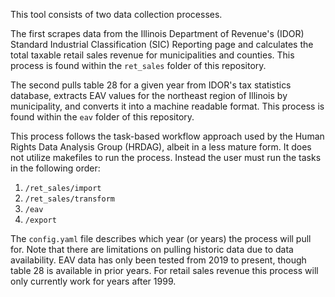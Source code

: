 This tool consists of two data collection processes. 

The first scrapes data from the Illinois Department of Revenue's (IDOR) Standard Industrial Classification (SIC) Reporting page and calculates the total taxable retail sales revenue for municipalities and counties. This process is found within the `ret_sales` folder of this repository. 

The second pulls table 28 for a given year from IDOR's tax statistics database, extracts EAV values for the northeast region of Illinois by municipality, and converts it into a machine readable format. This process is found within the `eav` folder of this repository.

This process follows the task-based workflow approach used by the Human Rights Data Analysis Group (HRDAG), albeit in a less mature form. It does not utilize makefiles to run the process. Instead the user must run the tasks in the following order:

1. `/ret_sales/import`
2. `/ret_sales/transform`
3. `/eav`
4. `/export`

The `config.yaml` file describes which year (or years) the process will pull for. Note that there are limitations on pulling historic data due to data availability. EAV data has only been tested from 2019 to present, though table 28 is available in prior years. For retail sales revenue this process will only currently work for years after 1999. 